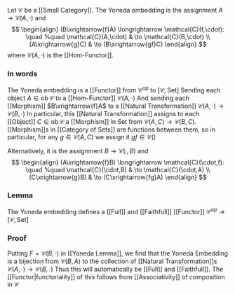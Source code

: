 Let $\mathcal{C}$ be a [[Small Category]].
The Yoneda embedding is the assignment $A\to \mathcal{C}(A,\cdot)$ and 
$$
\begin{align}
(B\xrightarrow{f}A)
 \longrightarrow 
 \mathcal{C}(f,\cdot): \quad %quad
\mathcal{C}(A,\cdot)  & \to \mathcal{C}(B,\cdot) \\
 (A\xrightarrow{g}C)  & \to (B\xrightarrow{gf}C)
\end{align}
$$
where $\mathcal{C}(A,\cdot)$ is the [[Hom-Functor]].
### In words
The Yoneda embedding is a [[Functor]] from $\mathcal{C}^{op}$ to $[\mathcal{C},\mathrm{Set}]$
Sending each object $A\in \operatorname{ob}\mathcal{C}$ to a [[Hom-Functor]] $\mathcal{C}(A,\cdot)$
And sending each [[Morphism]] $B\xrightarrow{f}A$
to a [[Natural Transformation]] $\mathcal{C}(A,\cdot)\to \mathcal{C}(B,\cdot)$
In particular, this [[Natural Transformation]] assigns to each [[Object]] $C\in \operatorname{ob}\mathcal{C}$
a [[Morphism]] in $\mathrm{Set}$ from $\mathcal{C}(A,C)\to \mathcal{C}(B,C)$.
[[Morphism]]s in [[Category of Sets]] are functions between them,
so in particular, for any $g\in \mathcal{C}(A,C)$ we assign it $gf\in \mathcal{C}()$


Alternatively, it is the assignment $B\to \mathcal{C}(\cdot,B)$ and
$$
\begin{align}
(A\xrightarrow{f}B) \longrightarrow \mathcal{C}(\cdot,f): \quad %quad
 \mathcal{C}(\cdot,B)  & \to \mathcal{C}(\cdot,A) \\
(C\xrightarrow{g}B)  & \to (C\xrightarrow{fg}A)
\end{align}
$$

### Lemma
The Yoneda embedding defines a [[Full]] and [[Faithfull]] [[Functor]] $\mathcal{C}^{op}\to[\mathcal{C},\mathrm{Set}]$
### Proof
Putting $F=\mathcal{C}(B,\cdot)$ in [[Yoneda Lemma]], 
we find that the Yoneda Embedding is a bijection from $\mathcal{C}(B,A)$ 
to the collection of [[Natural Transformation]]s $\mathcal{C}(A,\cdot)\to \mathcal{C}(B,\cdot)$
Thus this will automatically be [[Full]] and [[Faithfull]].
The [[Functor|functoriality]] of this follows from [[Associativity]] of composition in $\mathcal{C}$


